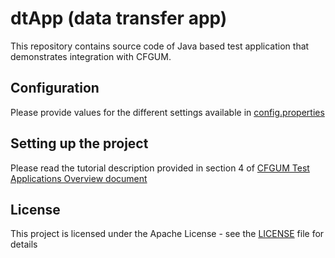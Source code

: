 # dtApp (data transfer app)

This repository contains source code of Java based test application that demonstrates integration with CFGUM.

## Configuration

Please provide values for the different settings available in [config.properties](src/main/resources/config.properties)

## Setting up the project

Please read the tutorial description provided in section 4 of [CFGUM Test Applications Overview document](https://dms-prext.fraunhofer.de/livelink/livelink.exe?func=ll&objaction=overview&objid=21413310)

## License

This project is licensed under the Apache License - see the [LICENSE](LICENSE) file for details
